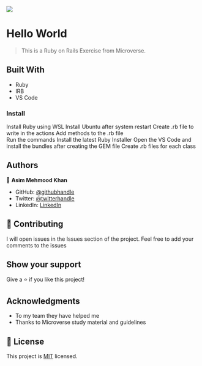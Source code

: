 ![](https://img.shields.io/badge/Microverse-blueviolet)

# Hello World

> This is a Ruby on Rails Exercise from Microverse.

## Built With

- Ruby
- IRB 
- VS Code 


### Install
Install Ruby using WSL 
Install Ubuntu after system restart
Create .rb file to write in the actions
Add methods to the .rb file  
Run the commands
Install the latest Ruby Installer 
Open the VS Code and install the bundles after creating the GEM file 
Create .rb files for each class 

## Authors

👤 **Asim Mehmood Khan**

- GitHub: [@githubhandle](https://github.com/AsimKhan2019/)
- Twitter: [@twitterhandle](https://twitter.com/vtechbiz)
- LinkedIn: [LinkedIn](https://www.linkedin.com/in/asim-khan-9bbb4211/)

## 🤝 Contributing

I will open issues in the Issues section of the project. Feel free to add your comments to the issues

## Show your support

Give a ⭐️ if you like this project!

## Acknowledgments

- To my team they have helped me
- Thanks to Microverse study material and guidelines

## 📝 License

This project is [MIT](./MIT.md) licensed.
